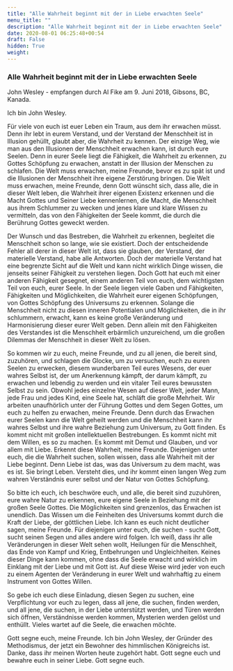 ```yaml
---
title: "Alle Wahrheit beginnt mit der in Liebe erwachten Seele"
menu_title: ""
description: "Alle Wahrheit beginnt mit der in Liebe erwachten Seele"
date: 2020-08-01 06:25:48+00:54
draft: False
hidden: True
weight:
---
```

### Alle Wahrheit beginnt mit der in Liebe erwachten Seele

John Wesley - empfangen durch Al Fike am 9. Juni 2018, Gibsons, BC, Kanada.

Ich bin John Wesley.

Für viele von euch ist euer Leben ein Traum, aus dem ihr erwachen müsst. Denn ihr lebt in eurem Verstand, und der Verstand der Menschheit ist in Illusion gehüllt, glaubt aber, die Wahrheit zu kennen. Der einzige Weg, wie man aus den Illusionen der Menschheit erwachen kann, ist durch eure Seelen. Denn in eurer Seele liegt die Fähigkeit, die Wahrheit zu erkennen, zu Gottes Schöpfung zu erwachen, anstatt in der Illusion der Menschen zu schlafen. Die Welt muss erwachen, meine Freunde, bevor es zu spät ist und die Illusionen der Menschheit ihre eigene Zerstörung bringen. Die Welt muss erwachen, meine Freunde, denn Gott wünscht sich, dass alle, die in dieser Welt leben, die Wahrheit ihrer eigenen Existenz erkennen und die Macht Gottes und Seiner Liebe kennenlernen, die Macht, die Menschheit aus ihrem Schlummer zu wecken und jenes klare und klare Wissen zu vermitteln, das von den Fähigkeiten der Seele kommt, die durch die Berührung Gottes geweckt werden.

Der Wunsch und das Bestreben, die Wahrheit zu erkennen, begleitet die Menschheit schon so lange, wie sie existiert. Doch der entscheidende Fehler all derer in dieser Welt ist, dass sie glauben, der Verstand, der materielle Verstand, habe alle Antworten. Doch der materielle Verstand hat eine begrenzte Sicht auf die Welt und kann nicht wirklich Dinge wissen, die jenseits seiner Fähigkeit zu verstehen liegen. Doch Gott hat euch mit einer anderen Fähigkeit gesegnet, einem anderen Teil von euch, dem wichtigsten Teil von euch, eurer Seele. In der Seele liegen viele Gaben und Fähigkeiten, Fähigkeiten und Möglichkeiten, die Wahrheit eurer eigenen Schöpfungen, von Gottes Schöpfung des Universums zu erkennen. Solange die Menschheit nicht zu diesen inneren Potentialen und Möglichkeiten, die in ihr schlummern, erwacht, kann es keine große Veränderung und Harmonisierung dieser eurer Welt geben. Denn allein mit den Fähigkeiten des Verstandes ist die Menschheit erbärmlich unzureichend, um die großen Dilemmas der Menschheit in dieser Welt zu lösen.

So kommen wir zu euch, meine Freunde, und zu all jenen, die bereit sind, zuzuhören, und schlagen die Glocke, um zu versuchen, euch zu euren Seelen zu erwecken, diesem wunderbaren Teil eures Wesens, der euer wahres Selbst ist, der um Anerkennung kämpft, der darum kämpft, zu erwachen und lebendig zu werden und ein vitaler Teil eures bewussten Selbst zu sein. Obwohl jedes einzelne Wesen auf dieser Welt, jeder Mann, jede Frau und jedes Kind, eine Seele hat, schläft die große Mehrheit. Wir arbeiten unaufhörlich unter der Führung Gottes und dem Segen Gottes, um euch zu helfen zu erwachen, meine Freunde. Denn durch das Erwachen eurer Seelen kann die Welt geheilt werden und die Menschheit kann ihr wahres Selbst und ihre wahre Beziehung zum Universum, zu Gott finden. Es kommt nicht mit großen intellektuellen Bestrebungen. Es kommt nicht mit dem Willen, es so zu machen. Es kommt mit Demut und Glauben, und vor allem mit Liebe. Erkennt diese Wahrheit, meine Freunde. Diejenigen unter euch, die die Wahrheit suchen, sollen wissen, dass alle Wahrheit mit der Liebe beginnt. Denn Liebe ist das, was das Universum zu dem macht, was es ist. Sie bringt Leben. Versteht dies, und ihr kommt einen langen Weg zum wahren Verständnis eurer selbst und der Natur von Gottes Schöpfung.

So bitte ich euch, ich beschwöre euch, und alle, die bereit sind zuzuhören, eure wahre Natur zu erkennen, eure eigene Seele in Beziehung mit der großen Seele Gottes. Die Möglichkeiten sind grenzenlos, das Erwachen ist unendlich. Das Wissen um die Feinheiten des Universums kommt durch die Kraft der Liebe, der göttlichen Liebe. Ich kann es euch nicht deutlicher sagen, meine Freunde. Für diejenigen unter euch, die suchen - sucht Gott, sucht seinen Segen und alles andere wird folgen. Ich weiß, dass ihr alle Veränderungen in dieser Welt sehen wollt, Heilungen für die Menschheit, das Ende von Kampf und Krieg, Entbehrungen und Ungleichheiten. Keines dieser Dinge kann kommen, ohne dass die Seele erwacht und wirklich im Einklang mit der Liebe und mit Gott ist. Auf diese Weise wird jeder von euch zu einem Agenten der Veränderung in eurer Welt und wahrhaftig zu einem Instrument von Gottes Willen.

So gebe ich euch diese Einladung, diesen Segen zu suchen, eine Verpflichtung vor euch zu legen, dass all jene, die suchen, finden werden, und all jene, die suchen, in der Liebe unterstützt werden, und Türen werden sich öffnen, Verständnisse werden kommen, Mysterien werden gelöst und enthüllt. Vieles wartet auf die Seele, die erwachen möchte.

Gott segne euch, meine Freunde. Ich bin John Wesley, der Gründer des Methodismus, der jetzt ein Bewohner des himmlischen Königreichs ist. Danke, dass ihr meinen Worten heute zugehört habt. Gott segne euch und bewahre euch in seiner Liebe. Gott segne euch.
